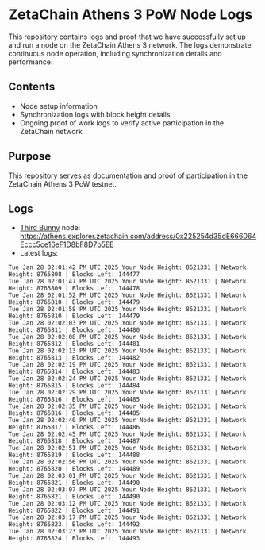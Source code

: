 # ZetaChain Athens 3 PoW Node Logs
This repository contains logs and proof that we have successfully set up and run a node on the ZetaChain Athens 3 network. The logs demonstrate continuous node operation, including synchronization details and performance.

## Contents
- Node setup information
- Synchronization logs with block height details
- Ongoing proof of work logs to verify active participation in the ZetaChain network

## Purpose
This repository serves as documentation and proof of participation in the ZetaChain Athens 3 PoW testnet.

## Logs

- [Third Bunny](https://thirdbunny.xyz/) node: https://athens.explorer.zetachain.com/address/0x225254d35dE666064Eccc5ce16eF1D8bF8D7b5EE
- Latest logs:
```
Tue Jan 28 02:01:42 PM UTC 2025 Your Node Height: 8621331 | Network Height: 8765808 | Blocks Left: 144477
Tue Jan 28 02:01:47 PM UTC 2025 Your Node Height: 8621331 | Network Height: 8765809 | Blocks Left: 144478
Tue Jan 28 02:01:52 PM UTC 2025 Your Node Height: 8621331 | Network Height: 8765810 | Blocks Left: 144479
Tue Jan 28 02:01:58 PM UTC 2025 Your Node Height: 8621331 | Network Height: 8765810 | Blocks Left: 144479
Tue Jan 28 02:02:03 PM UTC 2025 Your Node Height: 8621331 | Network Height: 8765811 | Blocks Left: 144480
Tue Jan 28 02:02:08 PM UTC 2025 Your Node Height: 8621331 | Network Height: 8765812 | Blocks Left: 144481
Tue Jan 28 02:02:13 PM UTC 2025 Your Node Height: 8621331 | Network Height: 8765813 | Blocks Left: 144482
Tue Jan 28 02:02:19 PM UTC 2025 Your Node Height: 8621331 | Network Height: 8765814 | Blocks Left: 144483
Tue Jan 28 02:02:24 PM UTC 2025 Your Node Height: 8621331 | Network Height: 8765815 | Blocks Left: 144484
Tue Jan 28 02:02:29 PM UTC 2025 Your Node Height: 8621331 | Network Height: 8765816 | Blocks Left: 144485
Tue Jan 28 02:02:35 PM UTC 2025 Your Node Height: 8621331 | Network Height: 8765816 | Blocks Left: 144485
Tue Jan 28 02:02:40 PM UTC 2025 Your Node Height: 8621331 | Network Height: 8765817 | Blocks Left: 144486
Tue Jan 28 02:02:45 PM UTC 2025 Your Node Height: 8621331 | Network Height: 8765818 | Blocks Left: 144487
Tue Jan 28 02:02:51 PM UTC 2025 Your Node Height: 8621331 | Network Height: 8765819 | Blocks Left: 144488
Tue Jan 28 02:02:56 PM UTC 2025 Your Node Height: 8621331 | Network Height: 8765820 | Blocks Left: 144489
Tue Jan 28 02:03:01 PM UTC 2025 Your Node Height: 8621331 | Network Height: 8765821 | Blocks Left: 144490
Tue Jan 28 02:03:07 PM UTC 2025 Your Node Height: 8621331 | Network Height: 8765821 | Blocks Left: 144490
Tue Jan 28 02:03:12 PM UTC 2025 Your Node Height: 8621331 | Network Height: 8765822 | Blocks Left: 144491
Tue Jan 28 02:03:17 PM UTC 2025 Your Node Height: 8621331 | Network Height: 8765823 | Blocks Left: 144492
Tue Jan 28 02:03:23 PM UTC 2025 Your Node Height: 8621331 | Network Height: 8765824 | Blocks Left: 144493
```
